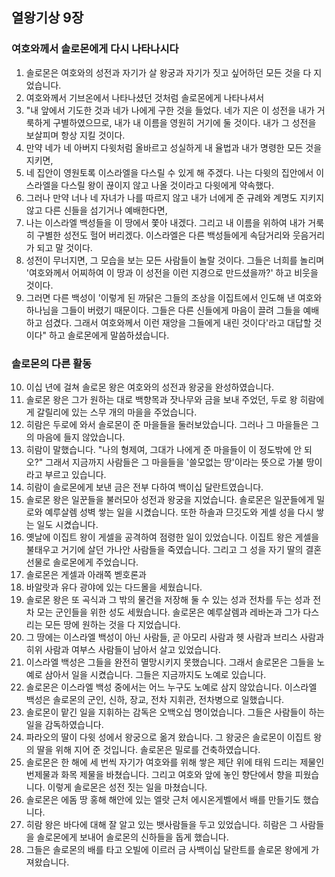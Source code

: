 ## 열왕기상 9장

### 여호와께서 솔로몬에게 다시 나타나시다
1. 솔로몬은 여호와의 성전과 자기가 살 왕궁과 자기가 짓고 싶어하던 모든 것을 다 지었습니다.
2. 여호와께서 기브온에서 나타나셨던 것처럼 솔로몬에게 나타나셔서
3. "내 앞에서 기도한 것과 네가 나에게 구한 것을 들었다. 네가 지은 이 성전을 내가 거룩하게 구별하였으므로, 내가 내 이름을 영원히 거기에 둘 것이다. 내가 그 성전을 보살피며 항상 지킬 것이다.
4. 만약 네가 네 아버지 다윗처럼 올바르고 성실하게 내 율법과 내가 명령한 모든 것을 지키면,
5. 네 집안이 영원토록 이스라엘을 다스릴 수 있게 해 주겠다. 나는 다윗의 집안에서 이스라엘을 다스릴 왕이 끊이지 않고 나올 것이라고 다윗에게 약속했다.
6. 그러나 만약 너나 네 자녀가 나를 따르지 않고 내가 너에게 준 규례와 계명도 지키지 않고 다른 신들을 섬기거나 예배한다면,
7. 나는 이스라엘 백성들을 이 땅에서 쫓아 내겠다. 그리고 내 이름을 위하여 내가 거룩히 구별한 성전도 헐어 버리겠다. 이스라엘은 다른 백성들에게 속담거리와 웃음거리가 되고 말 것이다.
8. 성전이 무너지면, 그 모습을 보는 모든 사람들이 놀랄 것이다. 그들은 너희를 놀리며 '여호와께서 어찌하여 이 땅과 이 성전을 이런 지경으로 만드셨을까?' 하고 비웃을 것이다.
9. 그러면 다른 백성이 '이렇게 된 까닭은 그들의 조상을 이집트에서 인도해 낸 여호와 하나님을 그들이 버렸기 때문이다. 그들은 다른 신들에게 마음이 끌려 그들을 예배하고 섬겼다. 그래서 여호와께서 이런 재앙을 그들에게 내린 것이다'라고 대답할 것이다" 하고 솔로몬에게 말씀하셨습니다.
### 솔로몬의 다른 활동
10. 이십 년에 걸쳐 솔로몬 왕은 여호와의 성전과 왕궁을 완성하였습니다.
11. 솔로몬 왕은 그가 원하는 대로 백향목과 잣나무와 금을 보내 주었던, 두로 왕 히람에게 갈릴리에 있는 스무 개의 마을을 주었습니다.
12. 히람은 두로에 와서 솔로몬이 준 마을들을 둘러보았습니다. 그러나 그 마을들은 그의 마음에 들지 않았습니다.
13. 히람이 말했습니다. "나의 형제여, 그대가 나에게 준 마을들이 이 정도밖에 안 되오?" 그래서 지금까지 사람들은 그 마을들을 '쓸모없는 땅'이라는 뜻으로 가불 땅이라고 부르고 있습니다.
14. 히람이 솔로몬에게 보낸 금은 전부 다하여 백이십 달란트였습니다.
15. 솔로몬 왕은 일꾼들을 불러모아 성전과 왕궁을 지었습니다. 솔로몬은 일꾼들에게 밀로와 예루살렘 성벽 쌓는 일을 시켰습니다. 또한 하솔과 므깃도와 게셀 성을 다시 쌓는 일도 시켰습니다.
16. 옛날에 이집트 왕이 게셀을 공격하여 점령한 일이 있었습니다. 이집트 왕은 게셀을 불태우고 거기에 살던 가나안 사람들을 죽였습니다. 그리고 그 성을 자기 딸의 결혼 선물로 솔로몬에게 주었습니다.
17. 솔로몬은 게셀과 아래쪽 벧호론과
18. 바알랏과 유다 광야에 있는 다드몰을 세웠습니다.
19. 솔로몬 왕은 또 곡식과 그 밖의 물건을 저장해 둘 수 있는 성과 전차를 두는 성과 전차 모는 군인들을 위한 성도 세웠습니다. 솔로몬은 예루살렘과 레바논과 그가 다스리는 모든 땅에 원하는 것을 다 지었습니다.
20. 그 땅에는 이스라엘 백성이 아닌 사람들, 곧 아모리 사람과 헷 사람과 브리스 사람과 히위 사람과 여부스 사람들이 남아서 살고 있었습니다.
21. 이스라엘 백성은 그들을 완전히 멸망시키지 못했습니다. 그래서 솔로몬은 그들을 노예로 삼아서 일을 시켰습니다. 그들은 지금까지도 노예로 있습니다.
22. 솔로몬은 이스라엘 백성 중에서는 어느 누구도 노예로 삼지 않았습니다. 이스라엘 백성은 솔로몬의 군인, 신하, 장교, 전차 지휘관, 전차병으로 일했습니다.
23. 솔로몬이 맡긴 일을 지휘하는 감독은 오백오십 명이었습니다. 그들은 사람들이 하는 일을 감독하였습니다.
24. 파라오의 딸이 다윗 성에서 왕궁으로 옮겨 왔습니다. 그 왕궁은 솔로몬이 이집트 왕의 딸을 위해 지어 준 것입니다. 솔로몬은 밀로를 건축하였습니다.
25. 솔로몬은 한 해에 세 번씩 자기가 여호와를 위해 쌓은 제단 위에 태워 드리는 제물인 번제물과 화목 제물을 바쳤습니다. 그리고 여호와 앞에 놓인 향단에서 향을 피웠습니다. 이렇게 솔로몬은 성전 짓는 일을 마쳤습니다.
26. 솔로몬은 에돔 땅 홍해 해안에 있는 엘랏 근처 에시온게벨에서 배를 만들기도 했습니다.
27. 히람 왕은 바다에 대해 잘 알고 있는 뱃사람들을 두고 있었습니다. 히람은 그 사람들을 솔로몬에게 보내어 솔로몬의 신하들을 돕게 했습니다.
28. 그들은 솔로몬의 배를 타고 오빌에 이르러 금 사백이십 달란트를 솔로몬 왕에게 가져왔습니다.